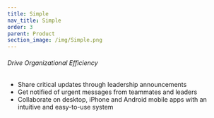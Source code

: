 ```yaml
---
title: Simple
nav_title: Simple
order: 3
parent: Product
section_image: /img/Simple.png
---
```



###### Drive Organizational Efficiency

* Share critical updates through leadership announcements&nbsp;
* Get notified of urgent messages from teammates and leaders&nbsp;
* Collaborate on desktop, iPhone and Android mobile apps with an intuitive and easy-to-use system&nbsp;